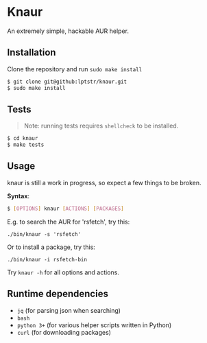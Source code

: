 # Knaur
An extremely simple, hackable AUR helper.

## Installation
Clone the repository and run `sudo make install`
```sh
$ git clone git@github:lptstr/knaur.git
$ sudo make install
```

## Tests
> Note: running tests requires `shellcheck` to be installed.
```sh
$ cd knaur
$ make tests
```

## Usage
knaur is still a work in progress, so expect a few things to be broken.

**Syntax**:
```sh
$ [OPTIONS] knaur [ACTIONS] [PACKAGES]
```

E.g. to search the AUR for 'rsfetch', try this:
```
./bin/knaur -s 'rsfetch'
```
Or to install a package, try this:
```
./bin/knaur -i rsfetch-bin
```

Try `knaur -h` for all options and actions.

## Runtime dependencies
- `jq` (for parsing json when searching) 
- `bash` 
- `python 3+` (for various helper scripts written in Python)
- `curl` (for downloading packages)
